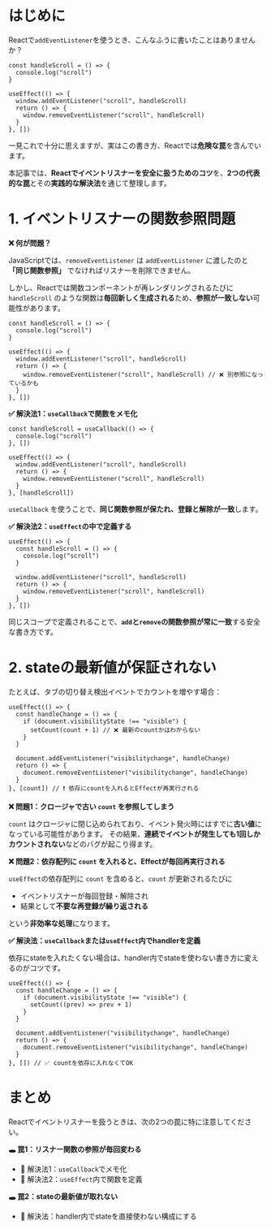 # はじめに

Reactで`addEventListener`を使うとき、こんなふうに書いたことはありませんか？

```tsx
const handleScroll = () => {
  console.log("scroll")
}

useEffect(() => {
  window.addEventListener("scroll", handleScroll)
  return () => {
    window.removeEventListener("scroll", handleScroll)
  }
}, [])
```

一見これで十分に思えますが、実はこの書き方、Reactでは**危険な罠**を含んでいます。

本記事では、**Reactでイベントリスナーを安全に扱うためのコツ**を、**2つの代表的な罠**とその**実践的な解決法**を通じて整理します。

# 1. イベントリスナーの関数参照問題

**❌ 何が問題？**

JavaScriptでは、`removeEventListener` は `addEventListener` に渡したのと **「同じ関数参照」** でなければリスナーを削除できません。

しかし、Reactでは関数コンポーネントが再レンダリングされるたびに `handleScroll` のような関数は**毎回新しく生成される**ため、**参照が一致しない**可能性があります。

```tsx
const handleScroll = () => {
  console.log("scroll")
}

useEffect(() => {
  window.addEventListener("scroll", handleScroll)
  return () => {
    window.removeEventListener("scroll", handleScroll) // ❌ 別参照になっているかも
  }
}, [])
```

**✅ 解決法1：`useCallback`で関数をメモ化**

```tsx
const handleScroll = useCallback(() => {
  console.log("scroll")
}, [])

useEffect(() => {
  window.addEventListener("scroll", handleScroll)
  return () => {
    window.removeEventListener("scroll", handleScroll)
  }
}, [handleScroll])
```

`useCallback` を使うことで、**同じ関数参照が保たれ、登録と解除が一致**します。

**✅ 解決法2：`useEffect`の中で定義する**

```tsx
useEffect(() => {
  const handleScroll = () => {
    console.log("scroll")
  }

  window.addEventListener("scroll", handleScroll)
  return () => {
    window.removeEventListener("scroll", handleScroll)
  }
}, [])
```

同じスコープで定義されることで、**`add`と`remove`の関数参照が常に一致**する安全な書き方です。

# 2. stateの最新値が保証されない

たとえば、タブの切り替え検出イベントでカウントを増やす場合：

```tsx
useEffect(() => {
  const handleChange = () => {
    if (document.visibilityState !== "visible") {
      setCount(count + 1) // ❌ 最新のcountかはわからない
    }
  }

  document.addEventListener("visibilitychange", handleChange)
  return () => {
    document.removeEventListener("visibilitychange", handleChange)
  }
}, [count]) // ❗ 依存にcountを入れるとEffectが再実行される
```

**❌ 問題1：クロージャで古い `count` を参照してしまう**

`count` はクロージャに閉じ込められており、イベント発火時にはすでに**古い値**になっている可能性があります。
その結果、**連続でイベントが発生しても1回しかカウントされない**などのバグが起こり得ます。

**❌ 問題2：依存配列に `count` を入れると、Effectが毎回再実行される**

`useEffect`の依存配列に `count` を含めると、`count` が更新されるたびに

* イベントリスナーが毎回登録・解除され
* 結果として**不要な再登録が繰り返される**

という**非効率な処理**になります。

**✅ 解決法：`useCallback`または`useEffect`内でhandlerを定義**

依存にstateを入れたくない場合は、handler内でstateを使わない書き方に変えるのがコツです。

```tsx
useEffect(() => {
  const handleChange = () => {
    if (document.visibilityState !== "visible") {
      setCount((prev) => prev + 1)
    }
  }

  document.addEventListener("visibilitychange", handleChange)
  return () => {
    document.removeEventListener("visibilitychange", handleChange)
  }
}, []) // ✅ countを依存に入れなくてOK
```

# まとめ

Reactでイベントリスナーを扱うときは、次の2つの罠に特に注意してください。

**🕳 罠1：リスナー関数の参照が毎回変わる**

* 🔧 解決法1：`useCallback`でメモ化
* 🔧 解決法2：`useEffect`内で関数を定義

**🕳 罠2：stateの最新値が取れない**

* 🔧 解決法：handler内でstateを直接使わない構成にする
